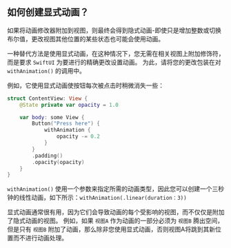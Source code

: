 如何创建显式动画？
----

如果将动画修改器附加到视图，则最终会得到隐式动画-即使只是增加整数或切换布尔值，更改视图其他位置的某些状态也可能会使用动画。

一种替代方法是使用显式动画，在这种情况下，您无需在相关视图上附加修饰符，而是要求 `SwiftUI` 为要进行的精确更改设置动画。 为此，请将您的更改包装在对 `withAnimation()` 的调用中。

例如，它使用显式动画使按钮每次被点击时稍微消失一些：

```swift
struct ContentView: View {
    @State private var opacity = 1.0

    var body: some View {
        Button("Press here") {
            withAnimation {
                opacity -= 0.2
            }
        }
        .padding()
        .opacity(opacity)
    }
}
```

`withAnimation()` 使用一个参数来指定所需的动画类型，因此您可以创建一个三秒钟的线性动画，如下所示：`withAnimation(.linear(duration：3))`

显式动画通常很有用，因为它们会导致动画的每个受影响的视图，而不仅仅是附加了隐式动画的视图。 例如，如果 `视图A` 作为动画的一部分必须为 `视图B` 腾出空间，但是只有 `视图B` 附加了动画，那么除非您使用显式动画，否则视图A将跳到其新位置而不进行动画处理。